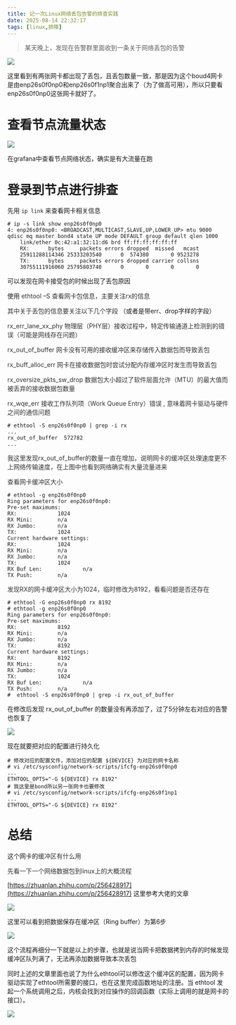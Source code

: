 ```yaml
---
title: 记一次Linux网络丢包告警的排查实践
date: 2025-08-14 22:32:17
tags: [linux,排障]
---
```


> 某天晚上，发现在告警群里面收到一条关于网络丢包的告警

![](./alert_dingtalk.png)

这里看到有两张网卡都出现了丢包，且丢包数量一致，那是因为这个boud4网卡是由enp26s0f0np0和enp26s0f1np1聚合出来了（为了做高可用），所以只要看enp26s0f0np0这张网卡就好了。

# 查看节点流量状态

![](./grafana.png)

在grafana中查看节点网络状态，确实是有大流量在跑

# 登录到节点进行排查

先用 `ip link` 来查看网卡相关信息

```shell
# ip -s link show enp26s0f0np0 
4: enp26s0f0np0: <BROADCAST,MULTICAST,SLAVE,UP,LOWER_UP> mtu 9000 qdisc mq master bond4 state UP mode DEFAULT group default qlen 1000
    link/ether 0c:42:a1:32:11:d6 brd ff:ff:ff:ff:ff:ff
    RX:      bytes     packets errors dropped  missed   mcast           
    25911288114346 25333203540      0  574380       0 9523278 
    TX:      bytes     packets errors dropped carrier collsns           
    30755111916060 25795803740      0       0       0       0
```

可以发现在网卡接受包的时候出现了丢包原因

使用 <font style="color:rgb(51, 51, 51);">ethtool –S 查看网卡包信息，主要关注rx的信息</font>

<font style="color:rgb(51, 51, 51);">其中关于丢包的信息要关注以下几个字段</font> （或者是带err、drop字样的字段）

<font style="color:rgb(51, 51, 51);">rx_err_lane_xx_phy  物理层（PHY层）接收过程中，特定传输通道上检测到的错误（可能是网线存在问题）</font>

<font style="color:rgb(51, 51, 51);">rx_out_of_buffer  网卡没有可用的接收缓冲区来存储传入数据包而导致丢包  </font>

<font style="color:rgb(51, 51, 51);">rx_buff_alloc_err   网卡在接收数据包时尝试分配内存缓冲区时发生而导致丢包</font>

<font style="color:rgb(51, 51, 51);">rx_oversize_pkts_sw_drop 数据包大小超过了软件层面允许（MTU）的最大值而被丢弃的接收数据包数量    </font>

<font style="color:rgb(51, 51, 51);">rx_wqe_err  接收工作队列项（Work Queue Entry）错误 , 意味着网卡驱动与硬件之间的通信问题  </font>

```shell
# ethtool -S enp26s0f0np0 | grep -i rx
...
rx_out_of_buffer  572782
...
```

<font style="color:rgb(51, 51, 51);">我这里发现rx_out_of_buffer的数量一直在增加，说明网卡的缓冲区处理速度更不上网络传输速度，在上图中也看到网络确实有大量流量进来</font>

<font style="color:rgb(51, 51, 51);">查看网卡缓冲区大小</font>

```shell
# ethtool -g enp26s0f0np0 
Ring parameters for enp26s0f0np0:
Pre-set maximums:
RX:             1024
RX Mini:        n/a
RX Jumbo:       n/a
TX:             1024
Current hardware settings:
RX:             1024
RX Mini:        n/a
RX Jumbo:       n/a
TX:             1024
RX Buf Len:             n/a
TX Push:        n/a
```

<font style="color:rgb(51, 51, 51);">发现RX的网卡缓冲区大小为1024，临时修改为8192，看看问题是否还存在</font>

```shell
# ethtool -G enp26s0f0np0 rx 8192
# ethtool -g enp26s0f0np0 
Ring parameters for enp26s0f0np0:
Pre-set maximums:
RX:             8192
RX Mini:        n/a
RX Jumbo:       n/a
TX:             8192
Current hardware settings:
RX:             8192
RX Mini:        n/a
RX Jumbo:       n/a
TX:             1024
RX Buf Len:             n/a
TX Push:        n/a
#  ethtool -S enp26s0f0np0 | grep -i rx_out_of_buffer
```

在修改后发现 rx_out_of_buffer 的数量没有再添加了，过了5分钟左右对应的告警也恢复了

![](./alert_recovery.png)

现在就要把对应的配置进行持久化

```shell
# 修改对应的配置文件，添加对应的配置 ${DEVICE} 为对应的网卡名称
# vi /etc/sysconfig/network-scripts/ifcfg-enp26s0f0np0
...
ETHTOOL_OPTS="-G ${DEVICE} rx 8192"
# 我这里是bond所以另一张网卡也要修改
# vi /etc/sysconfig/network-scripts/ifcfg-enp26s0f1np1
...
ETHTOOL_OPTS="-G ${DEVICE} rx 8192"
```

# 总结

这个网卡的<font style="color:rgb(51, 51, 51);">缓冲区有什么用</font>

<font style="color:rgb(51, 51, 51);">先看一下一个网络数据包到linux上的大概流程</font>

[https://zhuanlan.zhihu.com/p/256428917](https://zhuanlan.zhihu.com/p/256428917) 这里参考大佬的文章

![](./net1.png)

这里可以看到把数据保存在缓冲区（Ring buffer）为第6步

![](./net2.png)

这个流程再细分一下就是以上的步骤，也就是说当网卡把数据拷到内存的时候发现缓冲区队列满了，无法再添加数据导致本次丢包

同时上述的文章里面也说了为什么ethtool可以修改这个缓冲区的配置，因为<font style="color:rgb(25, 27, 31);">网卡驱动实现了ethtool所需要的接口，也在这里完成函数地址的注册。当 ethtool 发起一个系统调用之后，内核会找到对应操作的回调函数（实际上调用的就是网卡的接口）。</font>

![](./net3.png)

